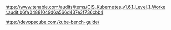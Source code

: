 https://www.tenable.com/audits/items/CIS_Kubernetes_v1.6.1_Level_1_Worker.audit:b6fa04881049d6a566d437e3f736cbb4

https://devopscube.com/kube-bench-guide/